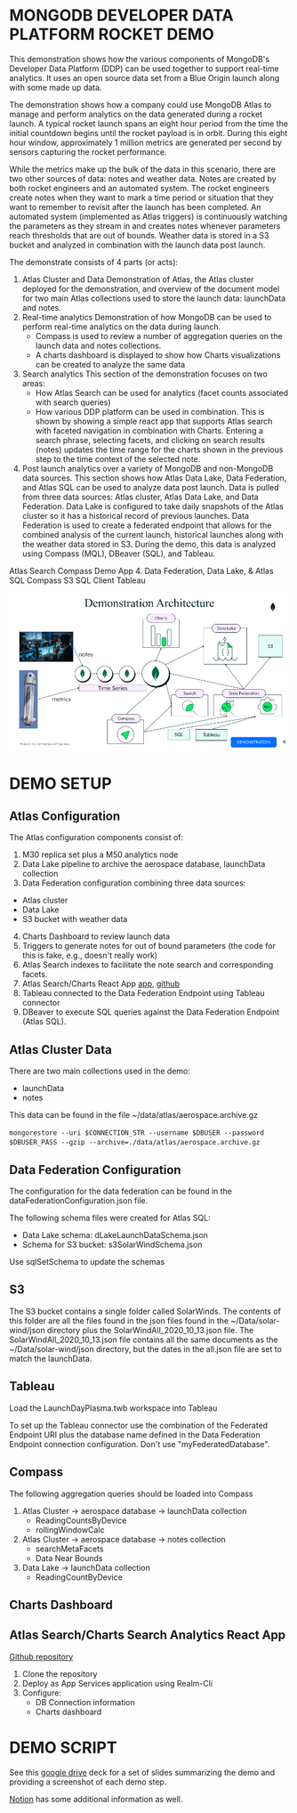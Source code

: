 # MONGODB DEVELOPER DATA PLATFORM ROCKET DEMO

This demonstration shows how the various components of MongoDB's
Developer Data Platform (DDP) can be used together to support real-time
analytics. It uses an open source data set from a Blue Origin launch
along with some made up data.

The demonstration shows how a company could use MongoDB Atlas to
manage and perform analytics on the data generated during a rocket
launch. A typical rocket launch spans an eight hour period from the
time the initial countdown begins until the rocket payload is in
orbit. During this eight hour window, approximately 1 million metrics
are generated per second by sensors capturing the rocket
performance. 

While the metrics make up the bulk of the data in this scenario, there
are two other sources of data: notes and weather data. Notes are
created by both rocket engineers and an automated system. The rocket
engineers create notes when they want to mark a time period or
situation that they want to remember to revisit after the launch has
been completed. An automated system (implemented as Atlas triggers) is
continuously watching the parameters as they stream in and creates
notes whenever parameters reach thresholds that are out of
bounds. Weather data is stored in a S3 bucket and analyzed in
combination with the launch data post launch.

The demonstrate consists of 4 parts (or acts):

1. Atlas Cluster and Data
   Demonstration of Atlas, the Atlas cluster deployed for the
   demonstration, and overview of the document model for two main
   Atlas collections used to store the launch data: launchData and notes.
2. Real-time analytics
   Demonstration of how MongoDB can be used to perform real-time
   analytics on the data during launch. 
    * Compass is used to review a number of aggregation queries on the launch data and notes
      collections. 
    * A charts dashboard is displayed to show how Charts visualizations can
	  be created to analyze the same data
3. Search analytics
   This section of the demonstration focuses on two areas:
    * How Atlas Search can be used for analytics (facet
      counts associated with search queries)
	* How various DDP platform can be used in combination. This is
      shown by showing a simple react app that supports Atlas search
      with faceted navigation in combination with Charts. Entering a
      search phrase, selecting facets, and clicking on search results
      (notes) updates the time range for the charts shown in the
      previous step to the time context of the selected note.
4. Post launch analytics over a variety of MongoDB and non-MongoDB
   data sources.
   This section shows how Atlas Data Lake, Data Federation, and Atlas
   SQL can be used to analyze data post launch. Data is pulled from
   three data sources: Atlas cluster, Atlas Data Lake, and Data
   Federation. Data Lake is configured to take daily snapshots of the
   Atlas cluster so it has a historical record of previous
   launches. Data Federation is used to create a federated endpoint
   that allows for the combined analysis of the current launch,
   historical launches along with the weather data stored in
   S3. During the demo, this data is analyzed using Compass (MQL),
   DBeaver (SQL), and Tableau.
   
Atlas Search
Compass
Demo App
4. Data Federation, Data Lake, & Atlas SQL
Compass
S3
SQL Client
Tableau





![Demonstration Architecture](./images/demoArchitecture.png)

# DEMO SETUP

## Atlas Configuration

The Atlas configuration components consist of:

1. M30 replica set plus a M50 analytics node
2. Data Lake pipeline to archive the aerospace database, launchData collection
3. Data Federation configuration combining three data sources:
  * Atlas cluster
  * Data Lake
  * S3 bucket with weather data
4. Charts Dashboard to review launch data
5. Triggers to generate notes for out of bound parameters (the code for this is fake, e.g., doesn't really work)
6. Atlas Search indexes to facilitate the note search and corresponding facets.
7. Atlas Search/Charts React App [app](runkel-rfv-demo-tyypa.mongodbstitch.com), [github](https://github.com/ranfysvalle02/reactivesearch-mdb)
8. Tableau connected to the Data Federation Endpoint using Tableau connector
9. DBeaver to execute SQL queries against the Data Federation Endpoint
   (Atlas SQL).
  

## Atlas Cluster Data
There are two main collections used in the demo:

* launchData
* notes

This data can be found in the file ~/data/atlas/aerospace.archive.gz

```mongorestore --uri $CONNECTION_STR --username $DBUSER --password $DBUSER_PASS --gzip --archive=./data/atlas/aerospace.archive.gz```

## Data Federation Configuration

The configuration for the data federation can be found in the dataFederationConfiguration.json file.

The following schema files were created for Atlas SQL:

- Data Lake schema: dLakeLaunchDataSchema.json
- Schema for S3 bucket: s3SolarWindSchema.json

Use sqlSetSchema to update the schemas

## S3

The S3 bucket contains a single folder called SolarWinds. The contents of this folder are all the files found in the json files found in the ~/Data/solar-wind/json directory plus the SolarWindAll_2020_10_13.json file. The SolarWindAll_2020_10_13.json file contains all the same documents as the ~/Data/solar-wind/json directory, but the dates in the all.json file are set to match the launchData.


## Tableau
Load the LaunchDayPlasma.twb workspace into Tableau

To set up the Tableau connector use the combination of the Federated Endpoint URI plus the database name defined in the Data Federation Endpoint connection configuration. Don't use "myFederatedDatabase".

## Compass

The following aggregation queries should be loaded into Compass

1. Atlas Cluster -> aerospace database -> launchData collection
   * ReadingCountsByDevice
   * rollingWindowCalc
2. Atlas Cluster -> aerospace database -> notes collection
   * searchMetaFacets
   * Data Near Bounds
3. Data Lake -> launchData collection
   * ReadingCountByDevice

## Charts Dashboard


## Atlas Search/Charts Search Analytics React App

[Github repository](https://github.com/ranfysvalle02/reactivesearch-mdb)

1. Clone the repository
2. Deploy as App Services application using Realm-Cli
3. Configure:
   - DB Connection information
   - Charts dashboard

# DEMO SCRIPT

See this [google drive](https://docs.google.com/presentation/d/1dNBiLadWn2thuiVTlG62leawAoE-QEDBHUJlMr-7fSo/edit?usp=sharing) deck for a set of slides summarizing the demo and providing a screenshot of each demo step.

[Notion](https://www.notion.so/jayrunkel/Forester-Wave-05Aug2022-d94f4b4e240043cb86dc686792590c46) has some additional information as well. 
